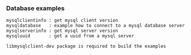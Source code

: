 ### Database examples
    mysqlclientinfo : get mysql client version
    mysqldatabase   : example how to connect to a mysql database server
    mysqlserverinfo : get mysql server version
    mysqluuid       : get a uuid from a mysql server

    libmysqlclient-dev package is required to build the examples